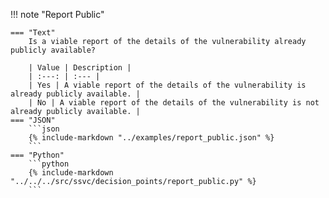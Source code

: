 !!! note "Report Public"

    === "Text"
        Is a viable report of the details of the vulnerability already publicly available?
        
        | Value | Description |
        | :---: | :--- |
        | Yes | A viable report of the details of the vulnerability is already publicly available. |
        | No | A viable report of the details of the vulnerability is not already publicly available. |
    === "JSON"
        ```json
        {% include-markdown "../examples/report_public.json" %}
        ```
    === "Python"
        ```python
        {% include-markdown "../../../src/ssvc/decision_points/report_public.py" %}
        ```

